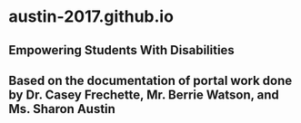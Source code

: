 # austin-2017.github.io
##  Empowering Students With Disabilities
## Based on the documentation of portal work done by Dr. Casey Frechette, Mr. Berrie Watson, and Ms. Sharon Austin
